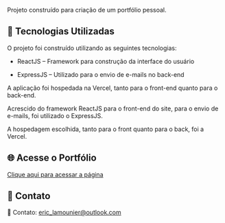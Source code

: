 Projeto construído para criação de um portfólio pessoal.


## 🚀 Tecnologias Utilizadas
O projeto foi construído utilizando as seguintes tecnologias:
- ReactJS – Framework para construção da interface do usuário

- ExpressJS – Utilizado para o envio de e-mails no back-end

A aplicação foi hospedada na Vercel, tanto para o front-end quanto para o back-end.

Acrescido do framework ReactJS para o front-end do site, para o envio de e-mails, foi utilizado o ExpressJS.

A hospedagem escolhida, tanto para o front quanto para o back, foi a Vercel.


## 🌐 Acesse o Portfólio
[Clique aqui para acessar a página](https://ericlamounier.vercel.app/)


## 📩 Contato
📩 Contato: eric_lamounier@outlook.com
